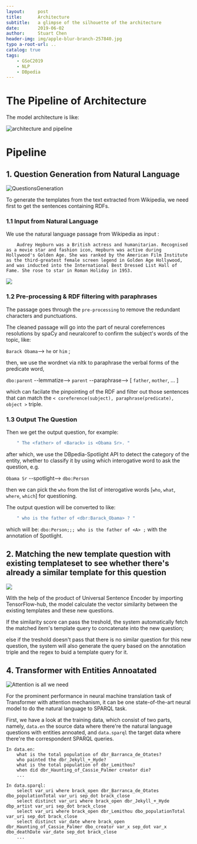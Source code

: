 ```yaml
---
layout:     post
title:      Architecture
subtitle:   a glimpse of the silhouette of the architecture
date:       2019-06-02
author:     Stuart Chen
header-img: img/apple-blur-branch-257840.jpg
typo a-root-url: ..
catalog: true
tags:
    - GSoC2019
    - NLP
    - DBpedia
---
```


# The Pipeline of Architecture

The model architecture is like:


![architecture and pipeline](https://res.cloudinary.com/stuarteec/image/upload/v1566790535/Atten_NSPM00.v02_y762nv.png)

# Pipeline 

## 1. Question Generation from Natural Language

![QuestionsGeneration](https://res.cloudinary.com/stuarteec/image/upload/v1566791144/Atten_NSPM00.v02_2_ep2wsi.png)

To generate the templates from the text extracted from Wikipedia, we need first to get the sentences containing RDFs.

### 1.1 Input from Natural Language

We use the natural language passage from Wikipedia as input :
```
    Audrey Hepburn was a British actress and humanitarian. Recognised as a movie star and fashion icon, Hepburn was active during Hollywood's Golden Age. She was ranked by the American Film Institute as the third-greatest female screen legend in Golden Age Hollywood, and was inducted into the International Best Dressed List Hall of Fame. She rose to star in Roman Holiday in 1953.
```
![](https://res.cloudinary.com/stuarteec/image/upload/v1563699161/v2-6a37b3b2f4db3949137d90642df08ff4_hd_uu57j6.png)

### 1.2 Pre-processing & RDF filtering with paraphrases

The passage goes through the `pre-processing` to remove the redundant characters and punctuations.

The cleaned passage will go into the part of neural coreferrences resolutions by spaCy and neuralcoref to confirm the subject's words of the topic, like: 

`Barack Obama`--> `he` or `him` ;

then, we use the wordnet via nltk to paraphrase the verbal forms of the predicate word, 

`dbo:parent` --lemmatize--> `parent` --paraphrase--> [ `father`, `mother`, ... ]

which can facilate the pinpointing of the RDF and filter out those sentences that can match the `< coreference(subject), paraphrase(predicate), object >` triple.

### 1.3 Output The Question

Then we get the output question, for example:

```bash
    " The <father> of <Barack> is <Obama Sr>. "
```

after which, we use the DBpedia-Spotlight API to detect the category of the entity, whether to classify it by using which interogative word to ask the question, e.g.

`Obama Sr` --spotlight--> `dbo:Person`

then we can pick the `who` from the list of interogative words [`who`, `what`, `where`, `which`] for questioning.

The output question will be converted to like:

```bash
    " who is the father of <dbr:Barack_Obama> ? "
```
which will be: `dbo:Person;;; who is the father of <A> ;` with the annotation of Spotlight.

## 2. Matching the new template question with existing templateset to see whether there's already a similar template for this question

![](https://res.cloudinary.com/stuarteec/image/upload/v1566791144/Atten_NSPM00.v02_4_f7jrnt.png)

With the help of the product of Universal Sentence Encoder by importing TensorFlow-hub, the model calculate the vector similarity between the existing templates and these new questions.

If the similarity score can pass the treshold, the system automatically fetch the matched item's template query to concatenate into the new question;

else if the treshold doesn't pass that there is no similar question for this new question, the system will also generate the query based on the annotation triple and the regex to buid a template query for it.


## 4. Transformer with Entities Annoatated

![Attention is all we need](https://res.cloudinary.com/stuarteec/image/upload/v1566816472/atten_figure1_mrubms.png "Attention Is All You Need .Figure 1")

For the prominent performance in neural machine translation task of Transformer with attention mechanism, it can be one state-of-the-art neural model to do the natural language to SPARQL task.

First, we have a look at the training data, which consist of two parts, namely, `data.en` the source data where there're the natural language questions with entities annoated, and `data.sparql` the target data where there're the correspondent SPARQL queries.

```text
In data.en:
    what is the total population of dbr_Barranca_de_Otates?
    who painted the dbr_Jekyll_+_Hyde?
    what is the total population of dbr_Lemithou?
    when did dbr_Haunting_of_Cassie_Palmer creator die?
    ...
```

```text
In data.sparql:
    select var_uri where brack_open dbr_Barranca_de_Otates dbo_populationTotal var_uri sep_dot brack_close
    select distinct var_uri where brack_open dbr_Jekyll_+_Hyde dbp_artist var_uri sep_dot brack_close
    select var_uri where brack_open dbr_Lemithou dbo_populationTotal var_uri sep_dot brack_close
    select distinct var_date where brack_open dbr_Haunting_of_Cassie_Palmer dbo_creator var_x sep_dot var_x dbo_deathDate var_date sep_dot brack_close
    ...
```

